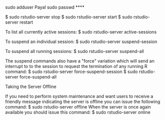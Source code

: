 



sudo adduser Payal
sudo passwd ****


$ sudo rstudio-server stop
$ sudo rstudio-server start
$ sudo rstudio-server restart

To list all currently active sessions:
$ sudo rstudio-server active-sessions

To suspend an individual session:
$ sudo rstudio-server suspend-session <pid>

To suspend all running sessions:
$ sudo rstudio-server suspend-all

The suspend commands also have a "force" variation which will send an interrupt to to the session to request the termination of any running R command:
$ sudo rstudio-server force-suspend-session <pid>
$ sudo rstudio-server force-suspend-all

Taking the Server Offline

If you need to perform system maintenance and want users to receive a friendly message indicating the server is offline you can issue the following command:
$ sudo rstudio-server offline
When the server is once again available you should issue this command:
$ sudo rstudio-server online



